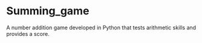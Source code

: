 # Summing_game
A number addition game developed in Python that tests arithmetic skills and provides a score.
